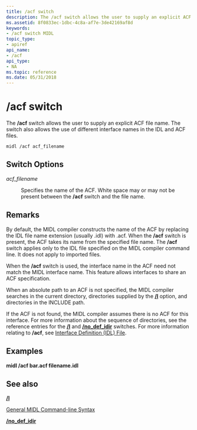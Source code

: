 ```yaml
---
title: /acf switch
description: The /acf switch allows the user to supply an explicit ACF file name. The switch also allows the use of different interface names in the IDL and ACF files.
ms.assetid: 8f0833ec-1dbc-4c8a-af7e-3de42169af8d
keywords:
- /acf switch MIDL
topic_type:
- apiref
api_name:
- /acf
api_type:
- NA
ms.topic: reference
ms.date: 05/31/2018
---
```


# /acf switch

The **/acf** switch allows the user to supply an explicit ACF file name. The switch also allows the use of different interface names in the IDL and ACF files.

``` syntax
midl /acf acf_filename
```

## Switch Options

<dl> <dt>

*acf\_filename* 
</dt> <dd>

Specifies the name of the ACF. White space may or may not be present between the **/acf** switch and the file name.

</dd> </dl>

## Remarks

By default, the MIDL compiler constructs the name of the ACF by replacing the IDL file name extension (usually .idl) with .acf. When the **/acf** switch is present, the ACF takes its name from the specified file name. The **/acf** switch applies only to the IDL file specified on the MIDL compiler command line. It does not apply to imported files.

When the **/acf** switch is used, the interface name in the ACF need not match the MIDL interface name. This feature allows interfaces to share an ACF specification.

When an absolute path to an ACF is not specified, the MIDL compiler searches in the current directory, directories supplied by the [**/I**](-i.md) option, and directories in the INCLUDE path.

If the ACF is not found, the MIDL compiler assumes there is no ACF for this interface. For more information about the sequence of directories, see the reference entries for the [**/I**](-i.md) and [**/no\_def\_idir**](-no-def-idir.md) switches. For more information relating to **/acf**, see [Interface Definition (IDL) File](interface-definition-idl-file.md).

## Examples

**midl /acf bar.acf filename.idl**

## See also

<dl> <dt>

[**/I**](-i.md)
</dt> <dt>

[General MIDL Command-line Syntax](general-midl-command-line-syntax.md)
</dt> <dt>

[**/no\_def\_idir**](-no-def-idir.md)
</dt> </dl>

 

 




